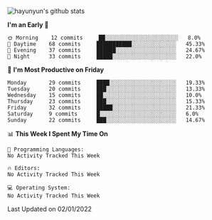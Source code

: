 
![hayunyun's github stats](https://github-readme-stats.vercel.app/api?username=hayunyun&show_icons=true)


<!--START_SECTION:waka-->
**I'm an Early 🐤** 

```text
🌞 Morning    12 commits     ██░░░░░░░░░░░░░░░░░░░░░░░   8.0% 
🌆 Daytime    68 commits     ███████████░░░░░░░░░░░░░░   45.33% 
🌃 Evening    37 commits     ██████░░░░░░░░░░░░░░░░░░░   24.67% 
🌙 Night      33 commits     █████░░░░░░░░░░░░░░░░░░░░   22.0%

```
📅 **I'm Most Productive on Friday** 

```text
Monday       29 commits     ████░░░░░░░░░░░░░░░░░░░░░   19.33% 
Tuesday      20 commits     ███░░░░░░░░░░░░░░░░░░░░░░   13.33% 
Wednesday    15 commits     ██░░░░░░░░░░░░░░░░░░░░░░░   10.0% 
Thursday     23 commits     ███░░░░░░░░░░░░░░░░░░░░░░   15.33% 
Friday       32 commits     █████░░░░░░░░░░░░░░░░░░░░   21.33% 
Saturday     9 commits      █░░░░░░░░░░░░░░░░░░░░░░░░   6.0% 
Sunday       22 commits     ███░░░░░░░░░░░░░░░░░░░░░░   14.67%

```


📊 **This Week I Spent My Time On** 

```text
💬 Programming Languages: 
No Activity Tracked This Week

🔥 Editors: 
No Activity Tracked This Week

💻 Operating System: 
No Activity Tracked This Week

```


 Last Updated on 02/01/2022
<!--END_SECTION:waka-->

<!--
**hayunyun/hayunyun** is a ✨ _special_ ✨ repository because its `README.md` (this file) appears on your GitHub profile.

Here are some ideas to get you started:

- 🔭 I’m currently working on ...
- 🌱 I’m currently learning ...
- 👯 I’m looking to collaborate on ...
- 🤔 I’m looking for help with ...
- 💬 Ask me about ...
- 📫 How to reach me: ...
- 😄 Pronouns: ...
- ⚡ Fun fact: ...
-->
